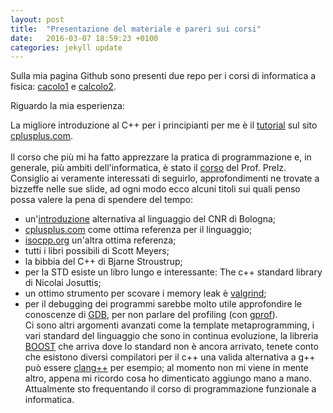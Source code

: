 ```yaml
---
layout: post
title:  "Presentazione del materiale e pareri sui corsi"
date:   2016-03-07 18:59:23 +0100
categories: jekyll update
---
```

Sulla mia pagina Github sono presenti due repo per i corsi di informatica a fisica:
[cacolo1][calcolo-1] e [calcolo2][calcolo-2].

Riguardo la mia esperienza:

  La migliore introduzione al C++ per i principianti per me è il [tutorial][tut] sul sito [cplusplus.com][cpp].
  <br><br>
  Il corso che più mi ha fatto apprezzare la pratica di programmazione e, in generale, più ambiti dell'informatica, è stato il [corso][prelz] del Prof. Prelz.<br> Consiglio ai veramente interessati di seguirlo, approfondimenti ne trovate a bizzeffe nelle sue slide, ad ogni modo ecco alcuni titoli sui quali penso possa valere la pena di spendere del tempo:<br>
- un'[introduzione][CNR] alternativa al linguaggio del CNR di Bologna;<br>
- [cplusplus.com][cpp] come ottima referenza per il linguaggio;<br>
- [isocpp.org][iso] un'altra ottima referenza;<br>
- tutti i libri possibili di Scott Meyers;<br>
- la bibbia del C++ di Bjarne Stroustrup;<br>
- per la STD esiste un libro lungo e interessante: The c++ standard library di Nicolai Josuttis;<br>
- un ottimo strumento per scovare i memory leak è [valgrind][val];<br>
- per il debugging dei programmi sarebbe molto utile approfondire le conoscenze di [GDB][gdb], per non parlare del profiling (con [gprof][gprof]).<br>
Ci sono altri argomenti avanzati come la template metaprogramming, i vari standard del linguaggio che sono in continua evoluzione, la libreria [BOOST][boost] che arriva dove lo standard non è ancora arrivato, tenete conto che esistono diversi compilatori per il c++ una valida alternativa a g++ può essere [clang++][clang] per esempio; al momento non mi viene in mente altro, appena mi ricordo cosa ho dimenticato aggiungo mano a mano.
Attualmente sto frequentando il corso di programmazione funzionale a informatica.

[calcolo-1]: https://github.com/thgdfthrplay1993/calcolo1
[calcolo-2]: https://github.com/thgdfthrplay1993/calcolo2
[CNR]: http://www.bo.cnr.it/corsi-di-informatica/corsoCstandard/Lezioni/01Indice.html
[cpp]: http://www.cplusplus.com
[val]: http://valgrind.org
[gdb]: https://www.gnu.org/software/gdb/
[gprof]: https://sourceware.org/binutils/docs/gprof/
[prelz]: http://labmaster.mi.infn.it/Laboratorio2/serale/
[boost]: http://www.boost.org/
[clang]: http://clang.llvm.org/
[iso]: https://isocpp.org/
[tut]: http://www.cplusplus.com/files/tutorial.pdf
